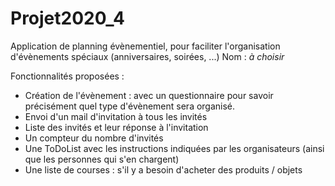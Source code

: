 # Projet2020_4

Application de planning évènementiel, pour faciliter l'organisation d'évènements spéciaux (anniversaires, soirées, ...)
Nom : *à choisir*

Fonctionnalités proposées :
  - Création de l'évènement : avec un questionnaire pour savoir précisément quel type d'évènement sera organisé.
  - Envoi d'un mail d'invitation à tous les invités
  - Liste des invités et leur réponse à l'invitation
  - Un compteur du nombre d'invités
  - Une ToDoList avec les instructions indiquées par les organisateurs (ainsi que les personnes qui s'en chargent)
  - Une liste de courses : s'il y a besoin d'acheter des produits / objets
